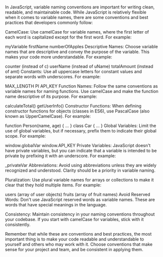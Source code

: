 In JavaScript, variable naming conventions are important for writing clean, readable, and maintainable code. While JavaScript is relatively flexible when it comes to variable names, there are some conventions and best practices that developers commonly follow:

CamelCase: Use camelCase for variable names, where the first letter of each word is capitalized except for the first word. For example:

myVariable
firstName
numberOfApples
Descriptive Names: Choose variable names that are descriptive and convey the purpose of the variable. This makes your code more understandable. For example:

counter (instead of c)
userName (instead of uName)
totalAmount (instead of amt)
Constants: Use all uppercase letters for constant values and separate words with underscores. For example:

MAX_LENGTH
PI
API_KEY
Function Names: Follow the same conventions as variable names for naming functions. Use camelCase and make the function name descriptive of its purpose. For example:

calculateTotal()
getUserInfo()
Constructor Functions: When defining constructor functions for objects (classes in ES6), use PascalCase (also known as UpperCamelCase). For example:

function Person(name, age) { ... }
class Car { ... }
Global Variables: Limit the use of global variables, but if necessary, prefix them to indicate their global scope. For example:

window.globalVar
window.API_KEY
Private Variables: JavaScript doesn't have private variables, but you can indicate that a variable is intended to be private by prefixing it with an underscore. For example:

\_privateVar
Abbreviations: Avoid using abbreviations unless they are widely recognized and understood. Clarity should be a priority in variable naming.

Pluralization: Use plural variable names for arrays or collections to make it clear that they hold multiple items. For example:

users (array of user objects)
fruits (array of fruit names)
Avoid Reserved Words: Don't use JavaScript reserved words as variable names. These are words that have special meanings in the language.

Consistency: Maintain consistency in your naming conventions throughout your codebase. If you start with camelCase for variables, stick with it consistently.

Remember that while these are conventions and best practices, the most important thing is to make your code readable and understandable to yourself and others who may work with it. Choose conventions that make sense for your project and team, and be consistent in applying them.
